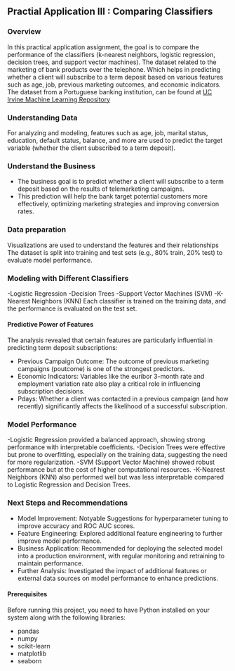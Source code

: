 ## Practial Application III : Comparing Classifiers

### Overview

In this practical application assignment, the goal is to compare the performance of the classifiers (k-nearest neighbors, logistic regression, decision trees, and support vector machines). The dataset related to the marketing of bank products over the telephone. Which helps in predicting whether a client will subscribe to a term deposit based on various features such as age, job, previous marketing outcomes, and economic indicators. The dataset from a Portuguese banking institution, can be found at [UC Irvine Machine Learning Repository](https://archive.ics.uci.edu/ml/datasets/bank+marketing)

### Understanding Data

For analyzing and modeling, features such as age, job, marital status, education, default status, balance, and more are used to predict the target variable (whether the client subscribed to a term deposit).

### Understand the Business
- The business goal is to predict whether a client will subscribe to a term deposit based on the results of telemarketing campaigns.
- This prediction will help the bank target potential customers more effectively, optimizing marketing strategies and improving conversion rates.

### Data preparation
Visualizations are used to understand the features and their relationships
The dataset is split into training and test sets (e.g., 80% train, 20% test) to evaluate model performance.

### Modeling with Different Classifiers
-Logistic Regression
-Decision Trees
-Support Vector Machines (SVM)
-K-Nearest Neighbors (KNN)
Each classifier is trained on the training data, and the performance is evaluated on the test set.

#### Predictive Power of Features
The analysis revealed that certain features are particularly influential in predicting term deposit subscriptions:
- Previous Campaign Outcome: The outcome of previous marketing campaigns (poutcome) is one of the strongest predictors.
- Economic Indicators: Variables like the euribor 3-month rate and employment variation rate also play a critical role in influencing subscription decisions.
- Pdays: Whether a client was contacted in a previous campaign (and how recently) significantly affects the likelihood of a successful subscription.

### Model Performance
-Logistic Regression provided a balanced approach, showing strong performance with interpretable coefficients.
-Decision Trees were effective but prone to overfitting, especially on the training data, suggesting the need for more regularization.
-SVM (Support Vector Machine) showed robust performance but at the cost of higher computational resources.
-K-Nearest Neighbors (KNN) also performed well but was less interpretable compared to Logistic Regression and Decision Trees.

### Next Steps and Recommendations
- Model Improvement: Notyable Suggestions for hyperparameter tuning to improve accuracy and ROC AUC scores.
- Feature Engineering: Explored additional feature engineering to further improve model performance.
- Business Application: Recommended for deploying the selected model into a production environment, with regular monitoring and retraining to maintain performance.
- Further Analysis: Investigated the impact of additional features or external data sources on model performance to enhance predictions.

#### Prerequisites
Before running this project, you need to have Python installed on your system along with the following libraries:
- pandas
- numpy
- scikit-learn
- matplotlib
- seaborn
